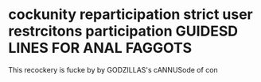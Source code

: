 # cockunity reparticipation strict user restrcitons participation GUIDESD LINES FOR ANAL FAGGOTS 

This recockery is fucke by  by GODZILLAS's cANNUSode of con